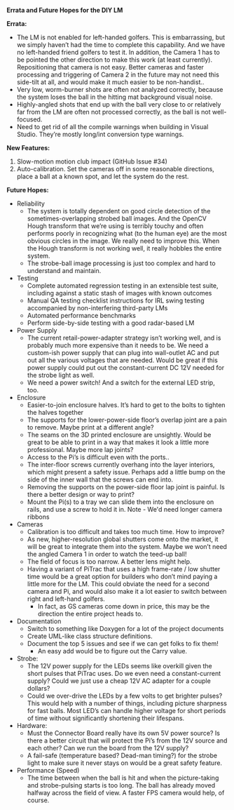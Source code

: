 **Errata and Future Hopes for the DIY LM**

**Errata:**

* The LM is not enabled for left-handed golfers.  This is embarrassing, but we simply haven’t had the time to complete this capability. And we have no left-handed friend golfers to test it.  In addition, the Camera 1 has to be pointed the other direction to make this work (at least currently).  Repositioning that camera is not easy.  Better cameras and faster processing and triggering of Camera 2 in the future may not need this side-tilt at all, and would make it much easier to be non-handist..  
* Very low, worm-burner shots are often not analyzed correctly, because the system loses the ball in the hitting mat background visual noise.  
* Highly-angled shots that end up with the ball very close to or relatively far from the LM are often not processed correctly, as the ball is not well-focused.  
* Need to get rid of all the compile warnings when building in Visual Studio.  They’re mostly long/int conversion type warnings.

**New Features:**

1. Slow-motion motion club impact (GitHub Issue \#34)  
2. Auto-calibration.  Set the cameras off in some reasonable directions, place a ball at a known spot, and let the system do the rest.

**Future Hopes:**

* Reliability  
  * The system is totally dependent on good circle detection of the sometimes-overlapping strobed ball images.  And the OpenCV Hough transform that we’re using is terribly touchy and often performs poorly in recognizing what (to the human eye) are the most obvious circles in the image.  We really need to improve this.  When the Hough transform is not working well, it really hobbles the entire system.  
  * The strobe-ball image processing is just too complex and hard to understand and maintain.  
* Testing  
  * Complete automated regression testing in an extensible test suite, including against a static stash of images with known outcomes  
  * Manual QA testing checklist instructions for IRL swing testing accompanied by non-interfering third-party LMs  
  * Automated performance benchmarks  
  * Perform side-by-side testing with a good radar-based LM  
* Power Supply  
  * The current retail-power-adapter strategy isn’t working well, and is probably much more expensive than it needs to be.  We need a custom-ish power supply that can plug into wall-outlet AC and put out all the various voltages that are needed.  Would be great if this power supply could put out the constant-current DC 12V needed for the strobe light as well.  
  * We need a power switch\!  And a switch for the external LED strip, too.   
* Enclosure  
  * Easier-to-join enclosure halves.  It’s hard to get to the bolts to tighten the halves together  
  * The supports for the lower-power-side floor’s overlap joint are a pain to remove.  Maybe print at a different angle?  
  * The seams on the 3D printed enclosure are unsightly.  Would be great to be able to print in a way that makes it look a little more professional.  Maybe more lap joints?  
  * Access to the Pi’s is difficult even with the ports..   
  * The inter-floor screws currently overhang into the layer interiors, which might present a safety issue.  Perhaps add a little bump on the side of the inner wall that the screws can end into.  
  * Removing the supports on the power-side floor lap joint is painful.  Is there a better design or way to print?  
  * Mount the Pi(s) to a tray we can slide them into the enclosure on rails, and use a screw to hold it in.  Note \- We'd need longer camera ribbons  
* Cameras  
  * Calibration is too difficult and takes too much time.  How to improve?  
  * As new, higher-resolution global shutters come onto the market, it will be great to integrate them into the system.   Maybe we won’t need the angled Camera 1 in order to watch the teed-up ball\!  
  * The field of focus is too narrow.  A better lens might help.  
  * Having a variant of PiTrac that uses a high frame-rate / low shutter time would be a great option for builders who don’t mind paying a little more for the LM.  This could obviate the need for a second camera and Pi, and would also make it a lot easier to switch between right and left-hand golfers.  
    * In fact, as GS cameras come down in price, this may be the direction the entire project heads to.  
* Documentation  
  * Switch to something like Doxygen for a lot of the project documents  
  * Create UML-like class structure definitions.  
  * Document the top 5 issues and see if we can get folks to fix them\!  
    * An easy add would be to figure out the Carry value.  
* Strobe:  
  * The 12V power supply for the LEDs seems like overkill given the short pulses that PiTrac uses.  Do we even need a constant-current  supply?  Could we just use a cheap 12V AC adapter for a couple dollars?    
  * Could we over-drive the LEDs by a few volts to get brighter pulses?  This would help with a number of things, including picture sharpness for fast balls.  Most LED’s can handle higher voltage for short periods of time without significantly shortening their lifespans.  
* Hardware:  
  * Must the Connector Board really have its own 5V power source?  Is there a better circuit that will protect the Pi’s from the 12V source and each other?  Can we run the board from the 12V supply?  
  * A fail-safe (temperature based? Dead-man timing?) for the strobe light to make sure it never stays on would be a great safety feature.  
* Performance (Speed)  
  * The time between when the ball is hit and when the picture-taking and strobe-pulsing starts is too long.  The ball has already moved halfway across the field of view.  A faster FPS camera would help, of course.